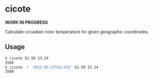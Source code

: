 # cicote

**WORK IN PROGRESS**

Calculate circadian color temperature for given geographic coordinates.

## Usage

```sh
$ cicote 52.50 13.24
3500
$ cicote -t '2023-05-23T16:43Z' 52.50 13.24
3500
```
